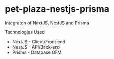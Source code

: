 # pet-plaza-nestjs-prisma
Integraton of NextJS, NestJS and Prisma

Technologies Used

- NextJS - Client/Front-end
- NestJS - API/Back-end
- Prisma - Database ORM
